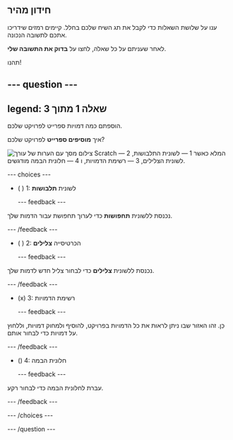 ## חידון מהיר

ענו על שלושת השאלות כדי לקבל את תג השיח שלכם בחלל. קיימים רמזים שידריכו אתכם לתשובה הנכונה.

לאחר שעניתם על כל שאלה, לחצו על **בדוק את התשובה שלי**.

תהנו!

--- question ---
---
legend: שאלה 1 מתוך 3
---

הוספתם כמה דמויות ספרייט לפרויקט שלכם.

איך **מוסיפים ספרייט** לפרויקט שלכם?

![צילום מסך עם הערות של עורך Scratch המלא כאשר 1 — לשונית התלבושות, 2 — לשונית הצלילים, 3 — רשימת הדמויות, ו 4 — חלונית הבמה מודגשים.](images/question1.png)

--- choices ---

- ( ) 1: לשונית **תלבושות**

  --- feedback ---

נכנסת ללשונית **תחפושות** כדי לערוך תחפושת עבור הדמות שלך.

  --- /feedback ---

- ( ) 2: הכרטיסייה **צלילים**

  --- feedback ---

נכנסת ללשונית **צלילים** כדי לבחור צליל חדש לדמות שלך.

  --- /feedback ---

- (x) 3: רשימת הדמויות

  --- feedback ---

כֵּן. זהו האזור שבו ניתן לראות את כל הדמויות בפרויקט, להוסיף ולמחוק דמויות, וללחוץ על דמויות כדי לבחור אותם.

  --- /feedback ---

- () 4: חלונית הבמה

  --- feedback ---

עברת לחלונית הבמה כדי לבחור רקע.

  --- /feedback ---

--- /choices ---

--- /question ---

